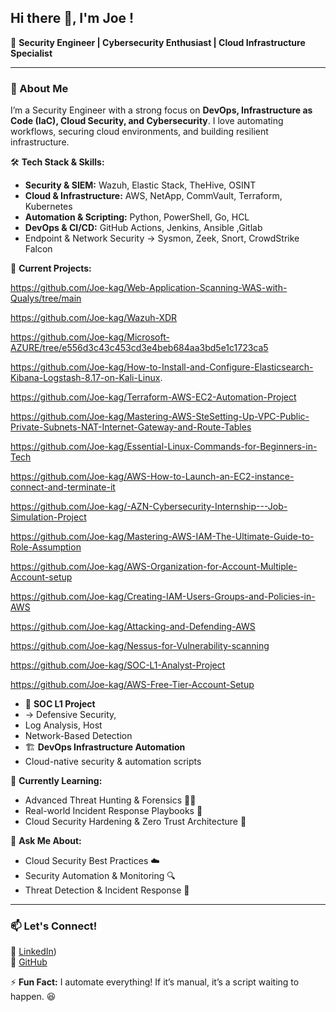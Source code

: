 
## Hi there 👋, I'm Joe !  

🔐 **Security Engineer | Cybersecurity  Enthusiast | Cloud Infrastructure Specialist**  

---

### 🚀 About Me  

I’m a Security Engineer with a strong focus on **DevOps, Infrastructure as Code (IaC), Cloud Security, and Cybersecurity**. I love automating workflows, securing cloud environments, and building resilient infrastructure.  

🛠 **Tech Stack & Skills:**  
- **Security & SIEM:** Wazuh, Elastic Stack, TheHive, OSINT  
- **Cloud & Infrastructure:** AWS, NetApp, CommVault, Terraform, Kubernetes  
- **Automation & Scripting:** Python, PowerShell, Go, HCL  
- **DevOps & CI/CD:** GitHub Actions, Jenkins, Ansible ,Gitlab
-  Endpoint & Network Security → Sysmon, Zeek, Snort, CrowdStrike Falcon

🔭 **Current Projects:** 

https://github.com/Joe-kag/Web-Application-Scanning-WAS-with-Qualys/tree/main

https://github.com/Joe-kag/Wazuh-XDR

https://github.com/Joe-kag/Microsoft-AZURE/tree/e556d3c43c453cd3e4beb684aa3bd5e1c1723ca5

https://github.com/Joe-kag/How-to-Install-and-Configure-Elasticsearch-Kibana-Logstash-8.17-on-Kali-Linux.

https://github.com/Joe-kag/Terraform-AWS-EC2-Automation-Project

https://github.com/Joe-kag/Mastering-AWS-SteSetting-Up-VPC-Public-Private-Subnets-NAT-Internet-Gateway-and-Route-Tables

https://github.com/Joe-kag/Essential-Linux-Commands-for-Beginners-in-Tech

https://github.com/Joe-kag/AWS-How-to-Launch-an-EC2-instance-connect-and-terminate-it

https://github.com/Joe-kag/-AZN-Cybersecurity-Internship---Job-Simulation-Project

https://github.com/Joe-kag/Mastering-AWS-IAM-The-Ultimate-Guide-to-Role-Assumption

https://github.com/Joe-kag/AWS-Organization-for-Account-Multiple-Account-setup

https://github.com/Joe-kag/Creating-IAM-Users-Groups-and-Policies-in-AWS

https://github.com/Joe-kag/Attacking-and-Defending-AWS

https://github.com/Joe-kag/Nessus-for-Vulnerability-scanning

https://github.com/Joe-kag/SOC-L1-Analyst-Project

https://github.com/Joe-kag/AWS-Free-Tier-Account-Setup

- 🚧 **SOC L1 Project**
- → Defensive Security,
- Log Analysis, Host
-  Network-Based Detection  
- 🏗 **DevOps Infrastructure Automation**
- Cloud-native security & automation scripts  

🌱 **Currently Learning:**  
- Advanced Threat Hunting & Forensics 🕵️‍♂️
- Real-world Incident Response Playbooks 🚨
- Cloud Security Hardening & Zero Trust Architecture 🔐 

💬 **Ask Me About:**  
- Cloud Security Best Practices ☁️  
- Security Automation & Monitoring 🔍  
- Threat Detection & Incident Response 🚨  

---

### 📫 Let's Connect!  
💼 [LinkedIn](https://www.linkedin.com/in/joseph254/))    
🚀 [GitHub](https://github.com/Joe-kag)  

⚡ **Fun Fact:** I automate everything! If it’s manual, it’s a script waiting to happen. 😆
